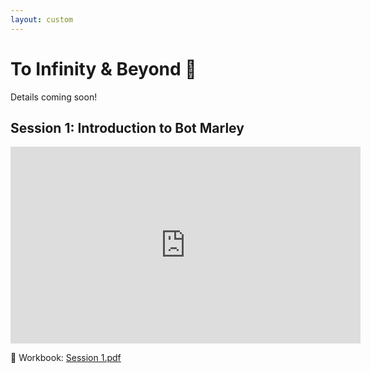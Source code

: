 ```yaml
---
layout: custom
---
```


# To Infinity & Beyond 🚀

Details coming soon! 

## Session 1: Introduction to Bot Marley

<iframe width="560" height="315" src="https://www.youtube.com/embed/zlPEyK1qVNY?si=WhgZCg7-ghiYIetW" title="YouTube video player" frameborder="0" allow="accelerometer; autoplay; clipboard-write; encrypted-media; gyroscope; picture-in-picture; web-share" referrerpolicy="strict-origin-when-cross-origin" allowfullscreen></iframe>

📓 Workbook: [Session 1.pdf](https://wucomputing-tga.github.io/levels/l5/Session_1.pdf)

<!-- -->


